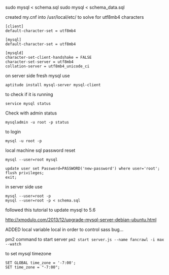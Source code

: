 sudo mysql < schema.sql
sudo mysql < schema_data.sql  

created my.cnf into /usr/local/etc/ to solve for utf8mb4 characters

```
[client]
default-character-set = utf8mb4

[mysql]
default-character-set = utf8mb4

[mysqld]
character-set-client-handshake = FALSE
character-set-server = utf8mb4
collation-server = utf8mb4_unicode_ci
```

on server side fresh mysql use

```
aptitude install mysql-server mysql-client
```

to check if it is running

```
service mysql status
```

Check with admin status

```
mysqladmin -u root -p status
```

to login

```
mysql -u root -p
```


local machine sql password reset
```
mysql --user=root mysql

update user set Password=PASSWORD('new-password') where user='root';
flush privileges;
exit;
```

in server side use 
```
mysql --user=root -p
mysql --user=root -p < schema.sql
```

followed this tutorial to update mysql to 5.6

http://xmodulo.com/2013/12/upgrade-mysql-server-debian-ubuntu.html


ADDED local variable local in order to control sass bug...

pm2 command to start server `pm2 start server.js --name fancrawl -i max --watch`

to set mysql timezone
```
SET GLOBAL time_zone = '-7:00';
SET time_zone = "-7:00";
```

